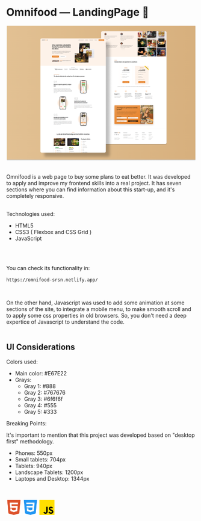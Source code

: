 # Omnifood &mdash; LandingPage 🍝

<img src="./img/design/coverpage.png" alt="Coverpage Omnifood" width=700/>
<br />
<br />

Omnifood is a web page to buy some plans to eat better. It was developed to apply and improve my frontend skills into a real project. It has seven sections where you can find information about this start-up, and it's completely responsive.
<br />
<br />

Technologies used: 

  * HTML5
  * CSS3 ( Flexbox and CSS Grid )
  * JavaScript
<br />
<br />

You can check its functionality in: 
```
https://omnifood-srsn.netlify.app/
```
<br />

On the other hand, Javascript was used to add some animation at some sections of the site, to integrate a mobile menu, to make smooth scroll and to apply some css properties in old browsers. So, you don't need a deep expertice of Javascript to understand the code.
<br />
<br />

## UI Considerations

Colors used: 
  * Main color: #E67E22
  * Grays:   
    * Gray 1: #888
    * Gray 2: #767676
    * Gray 3: #6f6f6f
    * Gray 4: #555
    * Gray 5: #333

Breaking Points: 

It's important to mention that this project was developed based on "desktop first" methodology.

  * Phones: 550px 
  * Small tablets: 704px
  * Tablets: 940px
  * Landscape Tablets: 1200px
  * Laptops and Desktop: 1344px

<br />
<br />

<img src="./img/design/html5.png" alt="Html5 logo" width=40/>
<img src="./img/design/css-3.png" alt="css3 logo" width=40/>
<img src="./img/design/js.png" alt="javascript logo" width=40/>